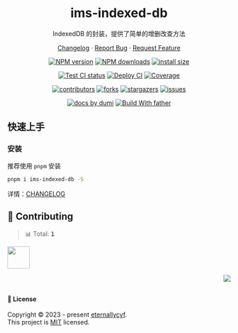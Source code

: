 <a name="readme-top"></a>

<div align="center">

[//]: # '<img width="160" src="https://avatars.githubusercontent.com/u/17870709?v=4">'

<h1>ims-indexed-db</h1>

IndexedDB 的封装，提供了简单的增删改查方法

[Changelog](./CHANGELOG.md) · [Report Bug][issues-url] · [Request Feature][issues-url]

<!-- SHIELD GROUP -->

[![NPM version][npm-image]][npm-url] [![NPM downloads][download-image]][download-url] [![install size][npm-size]][npm-size-url]

[![Test CI status][test-ci]][test-ci-url] [![Deploy CI][release-ci]][release-ci-url] [![Coverage][coverage]][codecov-url]

[![contributors][contributors-shield]][contributors-url] [![forks][forks-shield]][forks-url] [![stargazers][stargazers-shield]][stargazers-url] [![issues][issues-shield]][issues-url]

[![ docs by dumi][dumi-url]](https://d.umijs.org/) [![Build With father][father-url]](https://github.com/umijs/father/)

<!-- gitpod url -->

[gitpod-badge]: https://img.shields.io/badge/Gitpod-ready--to--code-blue?logo=gitpod
[gitpod-url]: https://gitpod.io/#https://github.com/ant-design/ims-indexed-db

<!-- umi url -->

[dumi-url]: https://img.shields.io/badge/docs%20by-dumi-blue
[father-url]: https://img.shields.io/badge/build%20with-father-028fe4.svg

<!-- npm url -->

[npm-image]: http://img.shields.io/npm/v/ims-indexed-db.svg?style=flat-square&color=deepgreen&label=latest
[npm-url]: http://npmjs.org/package/ims-indexed-db
[npm-size]: https://img.shields.io/bundlephobia/minzip/ims-indexed-db?color=deepgreen&label=gizpped%20size&style=flat-square
[npm-size-url]: https://packagephobia.com/result?p=ims-indexed-db

<!-- coverage -->

[coverage]: https://codecov.io/gh/eternallycyf/ims-indexed-db/branch/master/graph/badge.svg
[codecov-url]: https://codecov.io/gh/eternallycyf/ims-indexed-db/branch/master

<!-- Github CI -->

[test-ci]: https://github.com/eternallycyf/ims-indexed-db/workflows/Test%20CI/badge.svg
[release-ci]: https://github.com/eternallycyf/ims-indexed-db/workflows/Release%20CI/badge.svg
[test-ci-url]: https://github.com/eternallycyf/ims-indexed-db/actions?query=workflow%3ATest%20CI
[release-ci-url]: https://github.com/eternallycyf/ims-indexed-db/actions?query=workflow%3ARelease%20CI
[download-image]: https://img.shields.io/npm/dm/ims-indexed-db.svg?style=flat-square
[download-url]: https://npmjs.org/package/ims-indexed-db

</div>

## 快速上手

### 安装

推荐使用 `pnpm` 安装

```bash
pnpm i ims-indexed-db -S
```

详情：[CHANGELOG](./CHANGELOG.md)

## 🤝 Contributing

<!-- CONTRIBUTION GROUP -->

> 📊 Total: <kbd>**1**</kbd>

<a href="https://github.com/eternallycyf" title="eternallycyf">
  <img src="https://avatars.githubusercontent.com/u/63464198?v=4" width="50" />
</a>

<!-- CONTRIBUTION END -->

<div align="right">

[![][back-to-top]](#readme-top)

## </div>

#### 📝 License

Copyright © 2023 - present [eternallycyf][profile-url]. <br />
This project is [MIT](./LICENSE) licensed.

<!-- LINK GROUP -->

[profile-url]: https://github.com/eternallycyf

<!-- SHIELD LINK GROUP -->

[back-to-top]: https://img.shields.io/badge/-BACK_TO_TOP-151515?style=flat-square

<!-- contributors -->

[contributors-shield]: https://img.shields.io/github/contributors/eternallycyf/ims-indexed-db.svg?style=flat
[contributors-url]: https://github.com/eternallycyf/ims-indexed-db/graphs/contributors

<!-- forks -->

[forks-shield]: https://img.shields.io/github/forks/eternallycyf/ims-indexed-db.svg?style=flat
[forks-url]: https://github.com/eternallycyf/ims-indexed-db/network/members

<!-- stargazers -->

[stargazers-shield]: https://img.shields.io/github/stars/eternallycyf/ims-indexed-db.svg?style=flat
[stargazers-url]: https://github.com/eternallycyf/ims-indexed-db/stargazers

<!-- issues -->

[issues-shield]: https://img.shields.io/github/issues/eternallycyf/ims-indexed-db.svg?style=flat
[issues-url]: https://github.com/eternallycyf/ims-indexed-db/issues/new/choose
